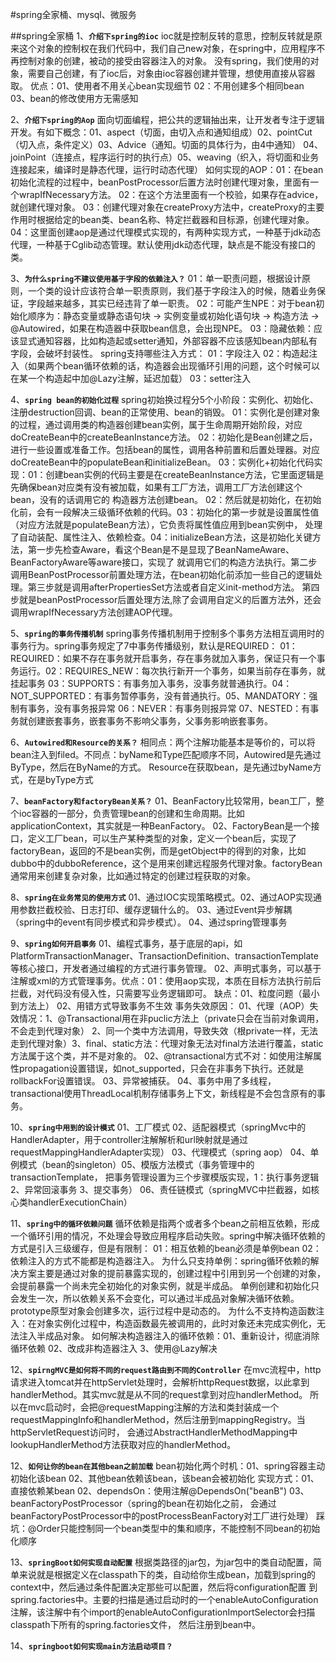 #spring全家桶、mysql、微服务

##spring全家桶
1、**`介绍下spring的ioc`**
    ioc就是控制反转的意思，控制反转就是原来这个对象的控制权在我们代码中，我们自己new对象，在spring中，应用程序不再控制对象的创建，被动的接受由容器注入的对象。
        没有spring，我们使用的对象，需要自己创建，有了ioc后，对象由ioc容器创建并管理，想使用直接从容器取。
    优点：01、使用者不用关心bean实现细节 02：不用创建多个相同bean  03、bean的修改使用方无需感知
    
2、**`介绍下spring的Aop`**
    面向切面编程，把公共的逻辑抽出来，让开发者专注于逻辑开发。有如下概念：01、aspect（切面，由切入点和通知组成）02、pointCut（切入点，条件定义）03、Advice（通知。切面的具体行为，由4中通知）
        04、joinPoint（连接点，程序运行时的执行点）05、weaving（织入，将切面和业务连接起来，编译时是静态代理，运行时动态代理）
    如何实现的AOP：01：在bean初始化流程的过程中，beanPostProcessor后置方法时创建代理对象，里面有一个wrapIfNecessary方法。 02：在这个方法里面有一个校验，如果存在advice，就创建代理对象。
        03：创建代理对象在createProxy方法中，createProxy的主要作用时根据给定的bean类、bean名称、特定拦截器和目标源，创建代理对象。
        04：这里面创建aop是通过代理模式实现的，有两种实现方式，一种基于jdk动态代理，一种基于Cglib动态管理。默认使用jdk动态代理，缺点是不能没有接口的类。
        
3、**`为什么spring不建议使用基于字段的依赖注入？`**
    01：单一职责问题，根据设计原则，一个类的设计应该符合单一职责原则，我们基于字段注入的时候，随着业务保证，字段越来越多，其实已经违背了单一职责。
        02：可能产生NPE：对于bean初始化顺序为：静态变量或静态语句块 -> 实例变量或初始化语句块 -> 构造方法 -> @Autowired，如果在构造器中获取bean信息，会出现NPE。
        03：隐藏依赖：应该显式通知容器，比如构造起或setter通知，外部容器不应该感知bean内部私有字段，会破坏封装性。
    spring支持哪些注入方式：
        01：字段注入 02：构造起注入（如果两个bean循环依赖的话，构造器会出现循环引用的问题，这个时候可以在某一个构造起中加@Lazy注解，延迟加载） 03：setter注入

4、**`spring bean的初始化过程`**
    spring初始换过程分5个小阶段：实例化、初始化、注册destruction回调、bean的正常使用、bean的销毁。
    01：实例化是创建对象的过程，通过调用类的构造器创建bean实例，属于生命周期开始阶段，对应doCreateBean中的createBeanInstance方法。
    02：初始化是Bean创建之后，进行一些设置或准备工作。包括bean的属性，调用各种前置和后置处理器。对应doCreateBean中的populateBean和initializeBean。
    03：实例化+初始化代码实现：01：创建bean实例的代码主要是在createBeanInstance方法，它里面逻辑是先确保bean对应类有没有被加载，如果有工厂方法，调用工厂方法创建这个bean，没有的话调用它的
        构造器方法创建bean。 02：然后就是初始化，在初始化前，会有一段解决三级循环依赖的代码。03：初始化的第一步就是设置属性值（对应方法就是populateBean方法），它负责将属性值应用到bean实例中，
        处理了自动装配、属性注入、依赖检查。04：initializeBean方法，这是初始化关键方法，第一步先检查Aware，看这个Bean是不是显现了BeanNameAware、BeanFactoryAware等aware接口，实现了
        就调用它们的构造方法执行。第二步调用BeanPostProcessor前置处理方法，在bean初始化前添加一些自己的逻辑处理。第三步就是调用afterPropertiesSet方法或者自定义init-method方法。
        第四步就是beanPostProcessor后置处理方法,除了会调用自定义的后置方法外，还会调用wrapIfNecessary方法创建AOP代理。

5、**`spring的事务传播机制`**
    spring事务传播机制用于控制多个事务方法相互调用时的事务行为。spring事务规定了7中事务传播级别，默认是REQUIRED：
    01：REQUIRED：如果不存在事务就开启事务，存在事务就加入事务，保证只有一个事务运行。02：REQUIRES_NEW：每次执行新开一个事务，如果当前存在事务，就挂起事务
    03：SUPPORTS：有事务加入事务，没事务就普通执行。04：NOT_SUPPORTED：有事务暂停事务，没有普通执行。05、MANDATORY：强制有事务，没有事务报异常
    06：NEVER：有事务则报异常 07、NESTED：有事务就创建嵌套事务，嵌套事务不影响父事务，父事务影响嵌套事务。

6、**`Autowired和Resource的关系？`**
    相同点：两个注解功能基本是等价的，可以将bean注入到filed。不同点：byName和Type匹配顺序不同，Autowired是先通过ByType，然后在ByName的方式。
Resource在获取bean，是先通过byName方式，在是byType方式

7、**`beanFactory和factoryBean关系？`**
    01、BeanFactory比较常用，bean工厂，整个ioc容器的一部分，负责管理bean的创建和生命周期。比如applicationContext，其实就是一种BeanFactory。
    02、FactoryBean是一个接口，定义工厂bean，可以生产某种类型的对象，定义一个bean后，实现了factoryBean，返回的不是bean实例，而是getObject中的得到的对象，比如
        dubbo中的dubboReference，这个是用来创建远程服务代理对象。factoryBean通常用来创建复杂对象，比如通过特定的创建过程获取的对象。
        
8、**`spring在业务常见的使用方式`**
    01、通过IOC实现策略模式。02、通过AOP实现通用参数拦截校验、日志打印、缓存逻辑什么的。 03、通过Event异步解耦（spring中的event有同步模式和异步模式）。
    04、通过spring管理事务
    
9、**`spring如何开启事务`**
    01、编程式事务，基于底层的api，如PlatformTransactionManager、TransactionDefinition、transactionTemplate等核心接口，开发者通过编程的方式进行事务管理。
    02、声明式事务，可以基于注解或xml的方式管理事务。优点：01：使用aop实现，本质在目标方法执行前后拦截，对代码没有侵入性，只需要写业务逻辑即可。
           缺点：01、粒度问题（最小到方法上） 02、用错方式导致事务不生效
    事务失效原因：
     01、代理（AOP）失效情况：1、@Transactional用在非puclic方法上（private只会在当前对象调用，不会走到代理对象）
        2、同一个类中方法调用，导致失效（根private一样，无法走到代理对象）3、final、static方法：代理对象无法对final方法进行覆盖，static方法属于这个类，并不是对象的。
     02、@transactional方式不对：如使用注解属性propagation设置错误，如not_supported，只会在非事务下执行。还就是rollbackFor设置错误。
     03、异常被捕获。   04、事务中用了多线程，transactional使用ThreadLocal机制存储事务上下文，新线程是不会包含原有的事务。
                    
10、**`spring中用到的设计模式`**
    01、工厂模式  02、适配器模式（springMvc中的HandlerAdapter，用于controller注解解析和url映射就是通过requestMappingHandlerAdapter实现）
    03、代理模式（spring aop） 04、单例模式（bean的singleton）05、模版方法模式（事务管理中的transactionTemplate，
        把事务管理设置为三个步骤模版实现，1：执行事务逻辑 2、异常回滚事务 3、提交事务） 06、责任链模式（springMVC中拦截器，如核心类handlerExecutionChain）

11、**`spring中的循环依赖问题`**
    循环依赖是指两个或者多个bean之前相互依赖，形成一个循环引用的情况，不处理会导致应用程序启动失败。spring中解决循环依赖的方式是引入三级缓存，但是有限制：
        01：相互依赖的bean必须是单例bean 02：依赖注入的方式不能都是构造器注入。
    为什么只支持单例：spring循环依赖的解决方案主要是通过对象的提前暴露实现的，创建过程中引用到另一个创建的对象，会提前暴露一个尚未完全初始化的对象实例，就是半成品。
        单例创建和初始化只会发生一次，所以依赖关系不会变化，可以通过半成品对象解决循环依赖。prototype原型对象会创建多次，运行过程中是动态的。
    为什么不支持构造函数注入：在对象实例化过程中，构造函数最先被调用的，此时对象还未完成实例化，无法注入半成品对象。
        如何解决构造器注入的循环依赖：01、重新设计，彻底消除循环依赖 02、改成非构造器注入 3、使用@Lazy解决
        
12、**`spirngMVC是如何将不同的request路由到不同的Controller`**
    在mvc流程中，http请求进入tomcat并在httpServlet处理时，会解析httpRequest数据，以此拿到handlerMethod。其实mvc就是从不同的request拿到对应handlerMethod。
    所以在mvc启动时，会把@requestMapping注解的方法和类封装成一个requestMappingInfo和handlerMethod，然后注册到mappingRegistry。当httpServletRequest访问时，
        会通过AbstractHandlerMethodMapping中lookupHandlerMethod方法获取对应的handlerMethod。

12、**`如何让你的bean在其他bean之前加载`**
    bean初始化两个时机：01、spring容器主动初始化该bean 02、其他bean依赖该bean，该bean会被初始化
    实现方式：01、直接依赖某bean 02、dependsOn：使用注解@DependsOn("beanB") 03、beanFactoryPostProcessor（spring的bean在初始化之前，
        会通过beanFactoryPostProcessor中的postProcessBeanFactory对工厂进行处理）
    踩坑：@Order只能控制同一个bean类型中的集和顺序，不能控制不同bean的初始化顺序

13、**`springBoot如何实现自动配置`**
    根据类路径的jar包，为jar包中的类自动配置，简单来说就是根据定义在classpath下的类，自动给你生成bean，加载到spring的context中，然后通过条件配置决定那些可以配置，然后将configuration配置
到spring.factories中。主要的扫描是通过启动时的一个enableAutoConfiguration注解，该注解中有个import的enableAutoConfigurationImportSelector会扫描classpath下所有的spring.factories文件，
然后注册到bean中。

14、**`springboot如何实现main方法启动项目？`**

    